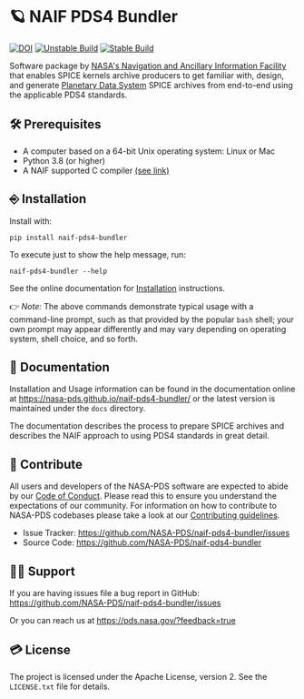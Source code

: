 # 🪐 NAIF PDS4 Bundler

[![DOI](https://joss.theoj.org/papers/10.21105/joss.04327/status.svg)](https://doi.org/10.21105/joss.04327) [![Unstable Build](https://github.com/NASA-PDS/naif-pds4-bundler/workflows/%F0%9F%A4%AA%20Unstable%20integration%20&%20delivery/badge.svg "Latest unstable integration log")](https://github.com/NASA-PDS/naif-pds4-bundler/actions?query=workflow%3A%22%F0%9F%A4%AA+Unstable+integration+%26+delivery%22) [![Stable Build](https://github.com/NASA-PDS/naif-pds4-bundler/workflows/%F0%9F%98%8C%20Stable%20integration%20&%20delivery/badge.svg "Latest stable integration log")](https://github.com/NASA-PDS/naif-pds4-bundler/actions?query=workflow%3A%22%F0%9F%98%8C+Stable+integration+%26+delivery%2)

Software package by [NASA's Navigation and Ancillary Information Facility](https://naif.jpl.nasa.gov/naif/)
that enables SPICE kernels archive producers to get familiar with,
design, and generate [Planetary Data System](https://pds.nasa.gov/) SPICE
archives from end-to-end using the applicable PDS4 standards.

## 🛠️️ Prerequisites

   * A computer based on a 64-bit Unix operating system: Linux or Mac
   * Python 3.8 (or higher)
   * A NAIF supported C compiler [(see link)](https://naif.jpl.nasa.gov/naif/toolkit_C.html)

## ⎆ Installation

Install with:

    pip install naif-pds4-bundler

To execute just to show the help message, run:

    naif-pds4-bundler --help

See the online documentation for [Installation](https://nasa-pds.github.io/naif-pds4-bundler/41_npb_installation.html) instructions.

👉 _Note:_ The above commands demonstrate typical usage with a command-line prompt, such as that provided by the popular `bash` shell; your own prompt may appear differently and may vary depending on operating system, shell choice, and so forth.

## 📄 Documentation

Installation and Usage information can be found in the documentation online
at https://nasa-pds.github.io/naif-pds4-bundler/ or the latest version is
maintained under the `docs` directory.

The documentation describes the process to prepare SPICE archives and describes the NAIF
approach to using PDS4 standards in great detail.

## 👏 Contribute

All users and developers of the NASA-PDS software are expected to abide by our [Code of Conduct](https://github.com/NASA-PDS/.github/blob/main/CODE_OF_CONDUCT.md). Please read this to ensure you understand the expectations of our community. For information on how to contribute to NASA-PDS codebases please take a look at our [Contributing guidelines](https://github.com/NASA-PDS/.github/blob/main/CONTRIBUTING.md).

- Issue Tracker: https://github.com/NASA-PDS/naif-pds4-bundler/issues
- Source Code: https://github.com/NASA-PDS/naif-pds4-bundler

## 💁‍♀️ Support

If you are having issues file a bug report in GitHub: https://github.com/NASA-PDS/naif-pds4-bundler/issues

Or you can reach us at https://pds.nasa.gov/?feedback=true

## 💳 License

The project is licensed under the Apache License, version 2. See the `LICENSE.txt` file for details.
